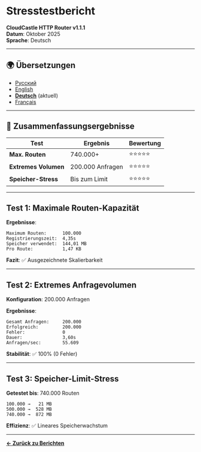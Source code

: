 # Stresstestbericht

**CloudCastle HTTP Router v1.1.1**  
**Datum**: Oktober 2025  
**Sprache**: Deutsch

---

## 🌍 Übersetzungen

- [Русский](../../ru/reports/stress-testing.md)
- [English](../../en/reports/stress-testing.md)
- **[Deutsch](stress-testing.md)** (aktuell)
- [Français](../../fr/reports/stress-testing.md)

---

## 💪 Zusammenfassungsergebnisse

| Test | Ergebnis | Bewertung |
|------|----------|-----------|
| **Max. Routen** | 740.000+ | ⭐⭐⭐⭐⭐ |
| **Extremes Volumen** | 200.000 Anfragen | ⭐⭐⭐⭐⭐ |
| **Speicher-Stress** | Bis zum Limit | ⭐⭐⭐⭐⭐ |

---

## Test 1: Maximale Routen-Kapazität

**Ergebnisse**:
```
Maximum Routen:      100.000
Registrierungszeit:  4,35s
Speicher verwendet:  144,01 MB
Pro Route:           1,47 KB
```

**Fazit**: ✅ Ausgezeichnete Skalierbarkeit

---

## Test 2: Extremes Anfragevolumen

**Konfiguration**: 200.000 Anfragen

**Ergebnisse**:
```
Gesamt Anfragen:     200.000
Erfolgreich:         200.000
Fehler:              0
Dauer:               3,60s
Anfragen/sec:        55.609
```

**Stabilität**: ✅ 100% (0 Fehler)

---

## Test 3: Speicher-Limit-Stress

**Getestet bis**: 740.000 Routen

```
100.000 →   21 MB
500.000 →  528 MB
740.000 →  872 MB
```

**Effizienz**: ✅ Lineares Speicherwachstum

---

**[← Zurück zu Berichten](tests.md)**

